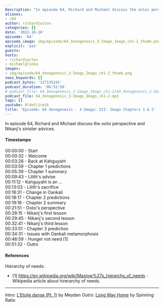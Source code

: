 ```yaml
---
Description: "In episode 64, Richard and Michael discuss the ooloi perspective and Nikanj's sinister advices."
aliases:
- /64
author: richardjacton
categories: []
date: '2022-10-16'
episode: '64'
episode_image: img/episode/64_Xenogenesis_3-Imago_Imago_ch1-2_thumb.png
explicit: 'yes'
guests:
hosts:
- richardjacton
- michaelglinka
images:
- img/episode/64_Xenogenesis_3-Imago_Imago_ch1-2_thumb.png
news_keywords: []
podcast_bytes: '127135242'
podcast_duration: '00:52:58'
# podcast_file: 64_Xenogenesis_3-Imago_Imago_ch1-2/64_Xenogenesis_3-Imago_Imago_ch1-2.mp3
podcast_file: 64_Xenogenesis_3-Imago_Imago_ch1-2.mp3
tags: []
youtube: 8ldnFi1rm1k
title: 'Episode: 64 Xenogenesis - 3-Imago: III: Imago Chapters 1 & 2'
---
```


In episode 64, Richard and Michael discuss the ooloi perspective and Nikanj's sinister advices.

#### Timestamps

00:00:00 - Start\
00:00:32 - Welcome\
00:03:26 - Back at Kahguyaht\
00:03:59 - Chapter 1 predictions\
00:05:39 - Chapter 1 summary\
00:09:43 - Lilith's advise\
00:11:12 - Kahguyaht is an ...\
00:13:03 - Lilith's sacrifice\
00:16:31 - Change in Oankali\
00:18:17 - Chapter 2 predictions\
00:19:16 - Chapter 2 summary\
00:21:51 - Ooloi's perspective\
00:28:15 - Nikanj's first lesson\
00:29:45 - Nikanj's second lesson\
00:32:41 - Nikanj's third lesson\
00:33:51 - Chapter 3 prediction\
00:34:31 - Issues with Oankali metamorphosis\
00:46:59 - Hunger not need [1]\
00:51:32 - Outro

#### References

Hierarchy of needs:
- [1] https://en.wikipedia.org/wiki/Maslow%27s_hierarchy_of_needs - Wikipedia article about hirerarchy of needs.

---
Intro: [L'Etoile danse (Pt. 1)](https://freemusicarchive.org/music/Meydan/Havor/6-_LEtoile_danse_Pt_1_1738) by Meydan
Outro: [Long Way Home](https://freemusicarchive.org/music/Spinning_Ratio/Long_Way_Home/Long_Way_Home) by Spinning Ratio
